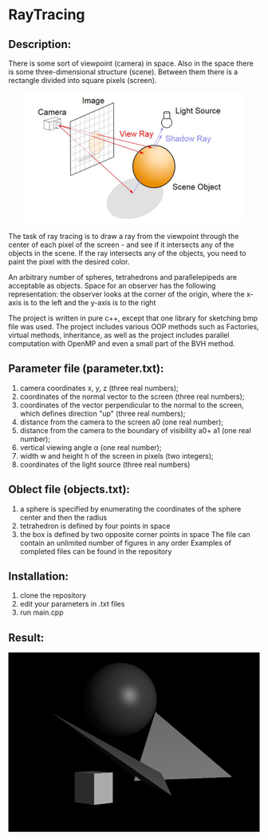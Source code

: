 # RayTracing
## Description:

There is some sort of viewpoint (camera) in space. Also in the space there is some three-dimensional structure (scene). Between them there is a rectangle divided into square pixels (screen).

<p align="center">
  <img src="screenshots/ray.png" alt="Ray Image">
</p>

The task of ray tracing is to draw a ray from the viewpoint through the center of each pixel of the screen - and see if it intersects any of the objects in the scene. If the ray intersects any of the objects, you need to paint the pixel with the desired color.

An arbitrary number of spheres, tetrahedrons and parallelepipeds are acceptable as objects. Space for an observer has the following representation: the observer looks at the corner of the origin, where the x-axis is to the left and the y-axis is to the right

The project is written in pure c++, except that one library for sketching bmp file was used.
The project includes various OOP methods such as Factories, virtual methods, inheritance, as well as the project includes parallel computation with OpenMP and even a small part of the BVH method.

## Parameter file (parameter.txt):
1) camera coordinates x, y, z (three real numbers);
2) coordinates of the normal vector to the screen (three real numbers);
3) coordinates of the vector perpendicular to the normal to the screen, which defines
direction "up" (three real numbers);
4) distance from the camera to the screen a0 (one real number);
5) distance from the camera to the boundary of visibility a0+ a1 (one real number); 
6) vertical viewing angle α (one real number);
7) width w and height h of the screen in pixels (two integers);
8) coordinates of the light source (three real numbers)

## Oblect file (objects.txt):
1) a sphere is specified by enumerating the coordinates of the sphere center and then the radius
2) tetrahedron is defined by four points in space
3) the box is defined by two opposite corner points in space
The file can contain an unlimited number of figures in any order
Examples of completed files can be found in the repository

## Installation:
1) clone the repository
2) edit your parameters in .txt files
3) run main.cpp

## Result:

<p align="center">
  <img src="screenshots/out.png" alt="Ray Image">
</p>
